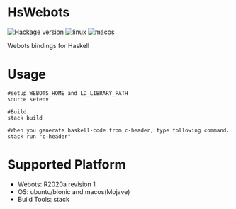 # HsWebots

[![Hackage version](https://img.shields.io/hackage/v/HsWebots.svg?style=flat)](https://hackage.haskell.org/package/HsWebots)
![linux](https://github.com/cyberbotics/HsWebots/workflows/stack-linux/badge.svg)
![macos](https://github.com/cyberbotics/HsWebots/workflows/stack-macos/badge.svg)



Webots bindings for Haskell

# Usage

```
#setup WEBOTS_HOME and LD_LIBRARY_PATH
source setenv 

#Build
stack build

#When you generate haskell-code from c-header, type following command.
stack run "c-header"
```

# Supported Platform

* Webots: R2020a revision 1
* OS: ubuntu/bionic and macos(Mojave)
* Build Tools: stack
